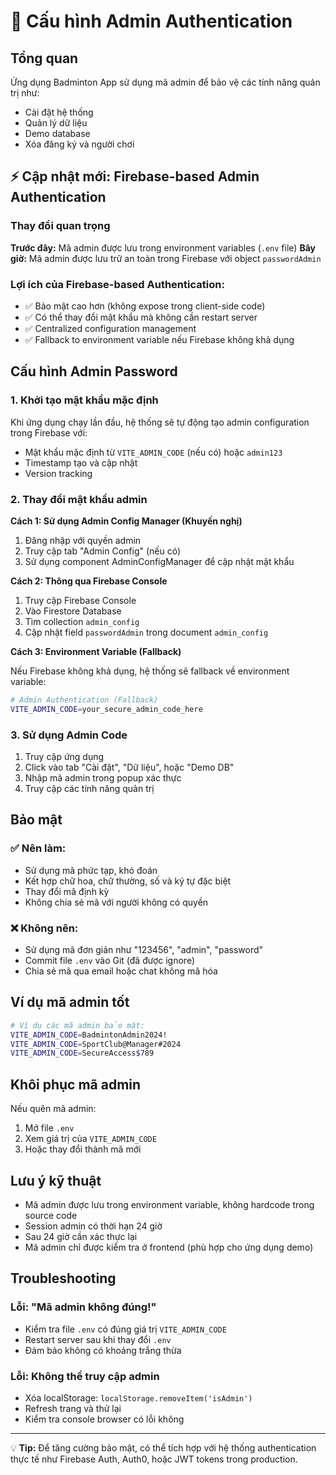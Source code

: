 # 🔐 Cấu hình Admin Authentication

## Tổng quan

Ứng dụng Badminton App sử dụng mã admin để bảo vệ các tính năng quản trị như:
- Cài đặt hệ thống
- Quản lý dữ liệu
- Demo database
- Xóa đăng ký và người chơi

## ⚡ Cập nhật mới: Firebase-based Admin Authentication

### Thay đổi quan trọng

**Trước đây:** Mã admin được lưu trong environment variables (`.env` file)
**Bây giờ:** Mã admin được lưu trữ an toàn trong Firebase với object `passwordAdmin`

### Lợi ích của Firebase-based Authentication:
- ✅ Bảo mật cao hơn (không expose trong client-side code)
- ✅ Có thể thay đổi mật khẩu mà không cần restart server
- ✅ Centralized configuration management
- ✅ Fallback to environment variable nếu Firebase không khả dụng

## Cấu hình Admin Password

### 1. Khởi tạo mật khẩu mặc định

Khi ứng dụng chạy lần đầu, hệ thống sẽ tự động tạo admin configuration trong Firebase với:
- Mật khẩu mặc định từ `VITE_ADMIN_CODE` (nếu có) hoặc `admin123`
- Timestamp tạo và cập nhật
- Version tracking

### 2. Thay đổi mật khẩu admin

**Cách 1: Sử dụng Admin Config Manager (Khuyến nghị)**

1. Đăng nhập với quyền admin
2. Truy cập tab "Admin Config" (nếu có)
3. Sử dụng component AdminConfigManager để cập nhật mật khẩu

**Cách 2: Thông qua Firebase Console**

1. Truy cập Firebase Console
2. Vào Firestore Database
3. Tìm collection `admin_config`
4. Cập nhật field `passwordAdmin` trong document `admin_config`

**Cách 3: Environment Variable (Fallback)**

Nếu Firebase không khả dụng, hệ thống sẽ fallback về environment variable:

```bash
# Admin Authentication (Fallback)
VITE_ADMIN_CODE=your_secure_admin_code_here
```

### 3. Sử dụng Admin Code

1. Truy cập ứng dụng
2. Click vào tab "Cài đặt", "Dữ liệu", hoặc "Demo DB"
3. Nhập mã admin trong popup xác thực
4. Truy cập các tính năng quản trị

## Bảo mật

### ✅ Nên làm:
- Sử dụng mã phức tạp, khó đoán
- Kết hợp chữ hoa, chữ thường, số và ký tự đặc biệt
- Thay đổi mã định kỳ
- Không chia sẻ mã với người không có quyền

### ❌ Không nên:
- Sử dụng mã đơn giản như "123456", "admin", "password"
- Commit file `.env` vào Git (đã được ignore)
- Chia sẻ mã qua email hoặc chat không mã hóa

## Ví dụ mã admin tốt

```bash
# Ví dụ các mã admin bảo mật:
VITE_ADMIN_CODE=BadmintonAdmin2024!
VITE_ADMIN_CODE=SportClub@Manager#2024
VITE_ADMIN_CODE=SecureAccess$789
```

## Khôi phục mã admin

Nếu quên mã admin:

1. Mở file `.env`
2. Xem giá trị của `VITE_ADMIN_CODE`
3. Hoặc thay đổi thành mã mới

## Lưu ý kỹ thuật

- Mã admin được lưu trong environment variable, không hardcode trong source code
- Session admin có thời hạn 24 giờ
- Sau 24 giờ cần xác thực lại
- Mã admin chỉ được kiểm tra ở frontend (phù hợp cho ứng dụng demo)

## Troubleshooting

### Lỗi: "Mã admin không đúng!"
- Kiểm tra file `.env` có đúng giá trị `VITE_ADMIN_CODE`
- Restart server sau khi thay đổi `.env`
- Đảm bảo không có khoảng trắng thừa

### Lỗi: Không thể truy cập admin
- Xóa localStorage: `localStorage.removeItem('isAdmin')`
- Refresh trang và thử lại
- Kiểm tra console browser có lỗi không

---

💡 **Tip:** Để tăng cường bảo mật, có thể tích hợp với hệ thống authentication thực tế như Firebase Auth, Auth0, hoặc JWT tokens trong production.
